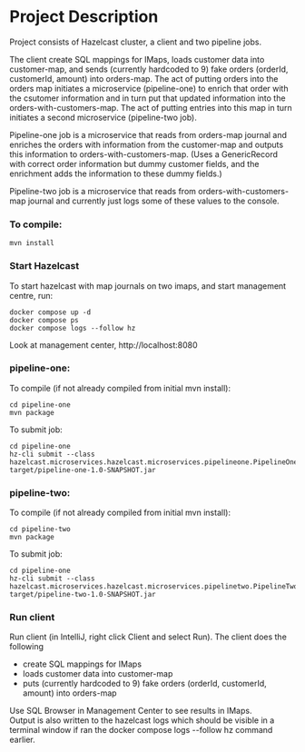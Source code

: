 # Project Description

Project consists of Hazelcast cluster, a client and two pipeline jobs.  

The client create SQL mappings for IMaps, loads customer data into customer-map, and sends (currently hardcoded to 9) fake orders (orderId, customerId, amount) 
into orders-map.  The act of putting orders into the orders map initiates a microservice (pipeline-one) to enrich that order with the csutomer information
and in turn put that updated information into the orders-with-customers-map. The act of putting entries
into this map in turn initiates a second microservice (pipeline-two job).

Pipeline-one job is a microservice that reads from orders-map journal and enriches the orders with information from the
customer-map and outputs this information to orders-with-customers-map.  (Uses a GenericRecord with correct order 
information but dummy customer fields, and the enrichment adds the information to these dummy fields.)  

Pipeline-two job is a microservice that reads from orders-with-customers-map journal and currently just logs some of these values to the console.

### To compile:
`mvn install`

### Start Hazelcast
To start hazelcast with map journals on two imaps, and start management centre, run:
```shell
docker compose up -d
docker compose ps
docker compose logs --follow hz
```
Look at management center, http://localhost:8080


### pipeline-one:
To compile (if not already compiled from initial mvn install):
```shell
cd pipeline-one
mvn package
```

To submit job:
```shell
cd pipeline-one
hz-cli submit --class hazelcast.microservices.hazelcast.microservices.pipelineone.PipelineOne target/pipeline-one-1.0-SNAPSHOT.jar
```

### pipeline-two:
To compile (if not already compiled from initial mvn install):
```shell
cd pipeline-two
mvn package
```

To submit job:
```shell
cd pipeline-one
hz-cli submit --class hazelcast.microservices.hazelcast.microservices.pipelinetwo.PipelineTwo target/pipeline-two-1.0-SNAPSHOT.jar
```


### Run client
Run client (in IntelliJ, right click Client and select Run). The client does the following
- create SQL mappings for IMaps
- loads customer data into customer-map
- puts (currently hardcoded to 9) fake orders (orderId, customerId, amount) into orders-map  

Use SQL Browser in Management Center to see results in IMaps.  
Output is also written to the hazelcast logs which should be visible in a terminal window
if ran the docker compose logs --follow hz command earlier.